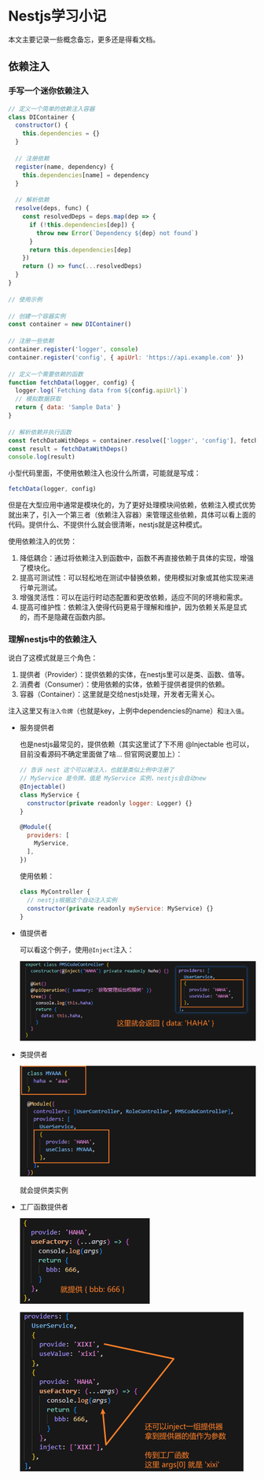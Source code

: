 # Nestjs学习小记

本文主要记录一些概念备忘，更多还是得看文档。

## 依赖注入

### 手写一个迷你依赖注入

```js
// 定义一个简单的依赖注入容器
class DIContainer {
  constructor() {
    this.dependencies = {}
  }

  // 注册依赖
  register(name, dependency) {
    this.dependencies[name] = dependency
  }

  // 解析依赖
  resolve(deps, func) {
    const resolvedDeps = deps.map(dep => {
      if (!this.dependencies[dep]) {
        throw new Error(`Dependency ${dep} not found`)
      }
      return this.dependencies[dep]
    })
    return () => func(...resolvedDeps)
  }
}

// 使用示例

// 创建一个容器实例
const container = new DIContainer()

// 注册一些依赖
container.register('logger', console)
container.register('config', { apiUrl: 'https://api.example.com' })

// 定义一个需要依赖的函数
function fetchData(logger, config) {
  logger.log(`Fetching data from ${config.apiUrl}`)
  // 模拟数据获取
  return { data: 'Sample Data' }
}

// 解析依赖并执行函数
const fetchDataWithDeps = container.resolve(['logger', 'config'], fetchData)
const result = fetchDataWithDeps()
console.log(result)
```

小型代码里面，不使用依赖注入也没什么所谓，可能就是写成：
```js
fetchData(logger, config)
```

但是在大型应用中通常是模块化的，为了更好处理模块间依赖，依赖注入模式优势就出来了，引入一个第三者（依赖注入容器）来管理这些依赖，具体可以看上面的代码。提供什么、不提供什么就会很清晰，nestjs就是这种模式。

使用依赖注入的优势：

1. 降低耦合：通过将依赖注入到函数中，函数不再直接依赖于具体的实现，增强了模块化。
2. 提高可测试性：可以轻松地在测试中替换依赖，使用模拟对象或其他实现来进行单元测试。
3. 增强灵活性：可以在运行时动态配置和更改依赖，适应不同的环境和需求。
4. 提高可维护性：依赖注入使得代码更易于理解和维护，因为依赖关系是显式的，而不是隐藏在函数内部。

### 理解nestjs中的依赖注入

说白了这模式就是三个角色：

1. 提供者（Provider）：提供依赖的实体，在nestjs里可以是类、函数、值等。
2. 消费者（Consumer）：使用依赖的实体，依赖于提供者提供的依赖。
3. 容器（Container）：这里就是交给nestjs处理，开发者无需关心。

注入这里又有`注入令牌`（也就是key，上例中dependencies的name）和`注入值`。

* 服务提供者
  
  也是nestjs最常见的，提供依赖（其实这里试了下不用 @Injectable 也可以，目前没看源码不确定里面做了啥... 但官网说要加上）：
  ```js
  // 告诉 nest 这个可以被注入，也就是类似上例中注册了
  // MyService 是令牌，值是 MyService 实例，nestjs会自动new
  @Injectable()
  class MyService {
    constructor(private readonly logger: Logger) {}
  }
  ```
  ```js
  @Module({
    providers: [
      MyService,
    ],
  })
  ```

  使用依赖：
  ```js
  class MyController {
    // nestjs根据这个自动注入实例
    constructor(private readonly myService: MyService) {}
  }
  ```

* 值提供者

  可以看这个例子，使用`@Inject`注入：

  ![useValue](image.png)

* 类提供者

  ![useClass](image-1.png)

  就会提供类实例

* 工厂函数提供者

  ![useFactory](image-2.png)

  ![useFactory2](image-3.png)

  